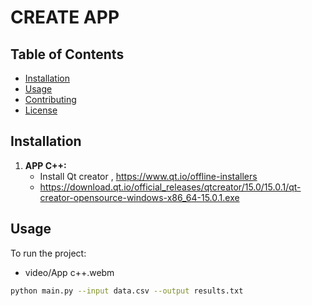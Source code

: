 # CREATE APP



## Table of Contents

*   [Installation](#installation)
*   [Usage](#usage)
*   [Contributing](#contributing)
*   [License](#license)

## Installation

1.  **APP C++:**
    *   Install Qt creator , https://www.qt.io/offline-installers
    *   https://download.qt.io/official_releases/qtcreator/15.0/15.0.1/qt-creator-opensource-windows-x86_64-15.0.1.exe



## Usage

To run the project:
   * video/App c++.webm

```bash
python main.py --input data.csv --output results.txt
